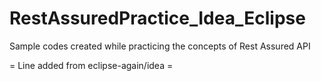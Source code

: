 # RestAssuredPractice_Idea_Eclipse
Sample codes created while practicing the concepts of Rest Assured API

= Line added from eclipse-again/idea =
